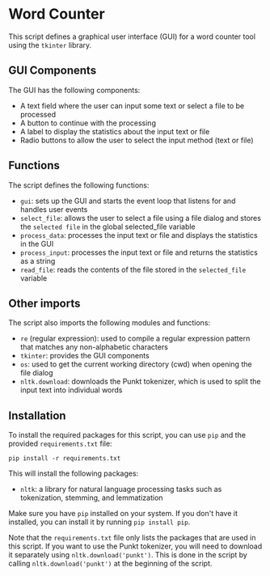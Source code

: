 # Word Counter 

This script defines a graphical user interface (GUI) for a word counter tool using the `tkinter` library.

## GUI Components

The GUI has the following components:
- A text field where the user can input some text or select a file to be processed
- A button to continue with the processing
- A label to display the statistics about the input text or file
- Radio buttons to allow the user to select the input method (text or file)

## Functions

The script defines the following functions:

- `gui`: sets up the GUI and starts the event loop that listens for and handles user events
- `select_file`: allows the user to select a file using a file dialog and stores the `selected file` in the global selected_file variable
- `process_data`: processes the input text or file and displays the statistics in the GUI
- `process_input`: processes the input text or file and returns the statistics as a string
- `read_file`: reads the contents of the file stored in the `selected_file` variable

## Other imports

The script also imports the following modules and functions:
- `re` (regular expression): used to compile a regular expression pattern that matches any non-alphabetic characters
- `tkinter`: provides the GUI components
- `os`: used to get the current working directory (cwd) when opening the file dialog
- `nltk.download`: downloads the Punkt tokenizer, which is used to split the input text into individual words

## Installation

To install the required packages for this script, you can use `pip` and the provided `requirements.txt` file:
```
pip install -r requirements.txt
```

This will install the following packages:
- `nltk`: a library for natural language processing tasks such as tokenization, stemming, and lemmatization

Make sure you have `pip` installed on your system. If you don't have it installed, you can install it by running `pip install pip`.

Note that the `requirements.txt` file only lists the packages that are used in this script. If you want to use the Punkt tokenizer, you will need to download it separately using `nltk.download('punkt')`. This is done in the script by calling `nltk.download('punkt')` at the beginning of the script.
